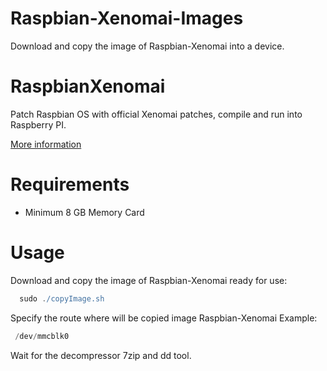 Raspbian-Xenomai-Images
=================
Download and copy the image of Raspbian-Xenomai into a device.

RaspbianXenomai
=================
Patch Raspbian OS with official Xenomai patches, compile and run into Raspberry PI.

[More information](https://github.com/COSMEcontrol/Raspbian-Xenomai)

Requirements
==================
 * Minimum 8 GB Memory Card

Usage
=====
Download and copy the image of Raspbian-Xenomai ready for use:

```groovy
  sudo ./copyImage.sh
```
Specify the route where will be copied image Raspbian-Xenomai
Example:
 ```groovy
  /dev/mmcblk0
```
 Wait for the decompressor 7zip and dd tool.

